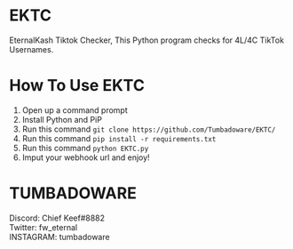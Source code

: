 # EKTC
EternalKash Tiktok Checker, This Python program checks for 4L/4C TikTok Usernames. 

# How To Use EKTC
1. Open up a command prompt
2. Install Python and PiP
3. Run this command `git clone https://github.com/Tumbadoware/EKTC/`
4. Run this command `pip install -r requirements.txt`
5. Run this command `python EKTC.py`
6. Imput your webhook url and enjoy!

# TUMBADOWARE
Discord: Chief Keef#8882 <br>
Twitter: fw_eternal <br>
INSTAGRAM: tumbadoware <br>
